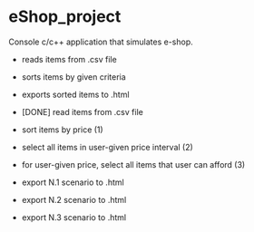 eShop_project
=============

Console c/c++ application that simulates e-shop.
- reads items from .csv file
- sorts items by given criteria
- exports sorted items to .html

- [DONE] read items from .csv file
- sort items by price (1)
- select all items in user-given price interval (2)
- for user-given price, select all items that user can afford (3)
- export N.1 scenario to .html
- export N.2 scenario to .html
- export N.3 scenario to .html


